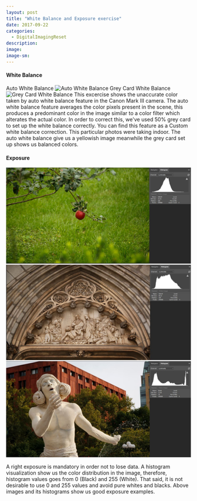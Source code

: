 ```yaml
---
layout: post
title: "White Balance and Exposure exercise"
date: 2017-09-22
categories:
  - DigitalImagingReset
description: 
image: 
image-sm:
---
```


#### White Balance

Auto White Balance
![Auto White Balance](/assets/whiteBalanceAuto.jpg)
Grey Card White Balance
![Grey Card White Balance](/assets/whiteBalanceGreyCard.jpg)
This excercise shows the unaccurate color taken by auto white balance feature in the Canon Mark III camera. The auto white balance feature averages the color pixels present in the scene, this produces a predominant color in the image similar to a color filter which alterates the actual color. In order to correct this, we've used 50% grey card to set up the white balance correctly. You can find this feature as a Custom white balance correction.
This particular photos were taking indoor. The auto white balance give us a yellowish image meanwhile the grey card set up shows us balanced colors.


#### Exposure

![Exposure 01](/assets/exposure01.JPG)
![Exposure 02](/assets/exposure02.JPG)
![Exposure 03](/assets/exposure03.JPG)

A right exposure is mandatory in order not to lose data. A histogram visualization show us the color distribution in the image, therefore, histogram values goes from 0 (Black) and 255 (White). That said, it is not desirable to use 0 and 255 values and avoid pure whites and blacks. Above images and its histograms show us good exposure examples.